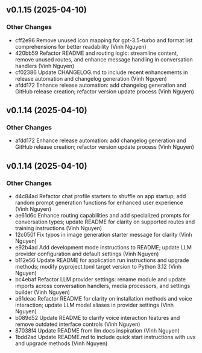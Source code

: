 ## v0.1.15 (2025-04-10)

### Other Changes

- cff2e96 Remove unused icon mapping for gpt-3.5-turbo and format list comprehensions for better readability (Vinh Nguyen)
- 420bb59 Refactor README and routing logic: streamline content, remove unused routes, and enhance message handling in conversation handlers (Vinh Nguyen)
- cf02386 Update CHANGELOG.md to include recent enhancements in release automation and changelog generation (Vinh Nguyen)
- afdd172 Enhance release automation: add changelog generation and GitHub release creation; refactor version update process (Vinh Nguyen)

## v0.1.14 (2025-04-10)

### Other Changes

- afdd172 Enhance release automation: add changelog generation and GitHub release creation; refactor version update process (Vinh Nguyen)

## v0.1.14 (2025-04-10)

### Other Changes

- d4c84ad Refactor chat profile starters to shuffle on app startup; add random prompt generation functions for enhanced user experience (Vinh Nguyen)
- ae61d6c Enhance routing capabilities and add specialized prompts for conversation types; update README for clarity on supported routes and training instructions (Vinh Nguyen)
- 12c050f Fix typos in image generation starter message for clarity (Vinh Nguyen)
- e92b4ad Add development mode instructions to README; update LLM provider configuration and default settings (Vinh Nguyen)
- b112e56 Update README for application run instructions and upgrade methods; modify pyproject.toml target version to Python 3.12 (Vinh Nguyen)
- bc4ebaf Refactor LLM provider settings: rename module and update imports across conversation handlers, media processors, and settings builder (Vinh Nguyen)
- a61deac Refactor README for clarity on installation methods and voice interaction; update LLM model aliases in provider settings (Vinh Nguyen)
- b089d52 Update README to clarify voice interaction features and remove outdated interface controls (Vinh Nguyen)
- 87038f4 Update README from llm docs inspiration (Vinh Nguyen)
- 1bdd2ad Update README.md to include quick start instructions with uvx and upgrade methods (Vinh Nguyen)
